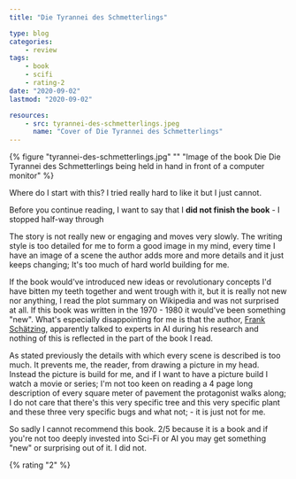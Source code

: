 ```yaml
---
title: "Die Tyrannei des Schmetterlings"

type: blog
categories:
    - review
tags:
    - book
    - scifi
    - rating-2
date: "2020-09-02"
lastmod: "2020-09-02"

resources:
    - src: tyrannei-des-schmetterlings.jpeg
      name: "Cover of Die Tyrannei des Schmetterlings"
---
```

{% figure "tyrannei-des-schmetterlings.jpg" "" "Image of the book Die Die Tyrannei des Schmetterlings being held in hand in front of a computer monitor" %}

Where do I start with this? I tried really hard to like it but I just cannot. 

Before you continue reading, I want to say that I **did not finish the book** - I stopped half-way through

The story is not really new or engaging and moves very slowly. The writing style is too detailed for me to form a good image in my mind, every time I have an image of a scene the author adds more and more details and it just keeps changing; It's too much of hard world building for me. 

If the book would've introduced new ideas or revolutionary concepts I'd have bitten my teeth together and went trough with it, but it is really not new nor anything, I read the plot summary on Wikipedia and was not surprised at all. If this book was written in the 1970 - 1980 it would've been something "new". What's especially disappointing for me is that the author, [Frank Schätzing](https://en.wikipedia.org/wiki/Frank_Sch%C3%A4tzing), apparently talked to experts in AI during his research and nothing of this is reflected in the part of the book I read.

As stated previously the details with which every scene is described is too much. It prevents me, the reader, from drawing a picture in my head. Instead the picture is build for me, and if I want to have a picture build I watch a movie or series; I'm not too keen on reading a 4 page long description of every square meter of pavement the protagonist walks along; I do not care that there's this very specific tree and this very specific plant and these three very specific bugs and what not; - it is just not for me.

So sadly I cannot recommend this book. 2/5 because it is a book and if you're not too deeply invested into Sci-Fi or AI you may get something "new" or surprising out of it. I did not.

{% rating "2" %}